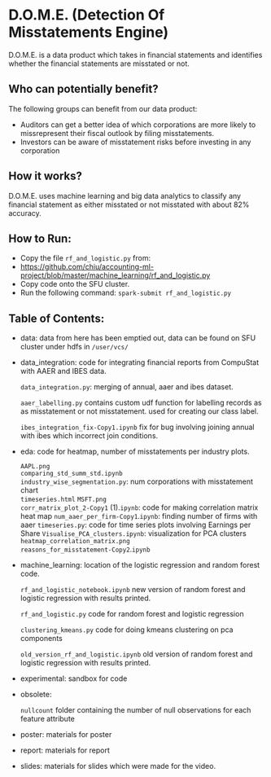 # D.O.M.E. (Detection Of Misstatements Engine)
 
D.O.M.E. is a data product which takes in financial statements and identifies whether the financial statements are misstated or not.

## Who can potentially benefit?
The following groups can benefit from our data product:
* Auditors can get a better idea of which corporations are more likely to missrepresent their fiscal outlook by filing misstatements.
* Investors can be aware of misstatement risks before investing in any corporation

## How it works?
D.O.M.E. uses machine learning and big data analytics to classify any financial statement as either misstated or not misstated with about 82% accuracy.

## How to Run:
* Copy the file `rf_and_logistic.py` from:
* https://github.com/chiu/accounting-ml-project/blob/master/machine_learning/rf_and_logistic.py
* Copy code onto the SFU cluster.
* Run the following command: `spark-submit rf_and_logistic.py`


## Table of Contents:
* data: data from here has been emptied out, data can be found on SFU cluster under hdfs in `/user/vcs/`

* data_integration: code for integrating financial reports from CompuStat with AAER and IBES data.

    `data_integration.py`: merging of annual, aaer and ibes dataset. 

    `aaer_labelling.py` contains custom udf function for labelling records as as misstatement or not misstatement. used for creating our class label. 
    
    `ibes_integration_fix-Copy1.ipynb` fix for bug involving joining annual with ibes which incorrect join conditions. 
    
 
* eda: code for heatmap, number of misstatements per industry plots. 

    `AAPL.png`			
    `comparing_std_summ_std.ipynb`		
    `industry_wise_segmentation.py`: num corporations with misstatement chart	
    `timeseries.html`
    `MSFT.png`				
    `corr_matrix_plot_2-Copy1` (1).`ipynb`: code for making correlation matrix heat map
    `num_aaer_per_firm-Copy1`.`ipynb`: finding number of firms with aaer
    `timeseries.py`: code for time series plots involving Earnings per Share
    `Visualise_PCA_clusters.ipynb`: visualization for PCA clusters
    `heatmap_correlation_matrix.png`		
    `reasons_for_misstatement-Copy2`.`ipynb`



* machine_learning: location of the logistic regression and random forest code. 
   
   `rf_and_logistic_notebook.ipynb` new version of random forest and logistic regression with results printed. 

  `rf_and_logistic.py` code for random forest and logistic regression
  
  `clustering_kmeans.py` code for doing kmeans clustering on pca components
  
  `old_version_rf_and_logistic.ipynb` old version of random forest and logistic regression with results printed. 


* experimental: sandbox for code

* obsolete: 
    
    `nullcount` folder containing the number of null observations for each feature attribute
    
    
* poster: materials for poster
* report: materials for report
* slides: materials for slides which were made for the video. 




